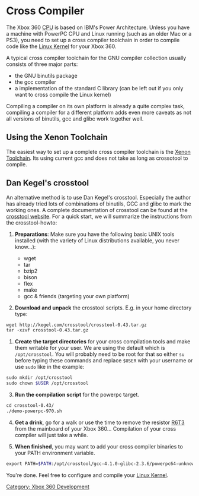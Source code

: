 # Cross Compiler

The Xbox 360 [CPU](../Xenon_(CPU)) is based on IBM's Power
Architecture. Unless you have a machine with PowerPC CPU and Linux
running (such as an older Mac or a PS3), you need to set up a cross
compiler toolchain in order to compile code like the [Linux Kernel](../Linux_Kernel)
for your Xbox 360.

A typical cross compiler toolchain for the GNU compiler collection
usually consists of three major parts:

- the GNU binutils package
- the gcc compiler
- a implementation of the standard C library (can be left out if you
  only want to cross compile the Linux kernel)

Compiling a compiler on its own platform is already a quite complex
task, compiling a compiler for a different platform adds even more
caveats as not all versions of binutils, gcc and glibc work together
well.

## Using the Xenon Toolchain

The easiest way to set up a complete cross compiler toolchain is the [Xenon Toolchain](../Xenon_Toolchain).
Its using current gcc and does not take as long as crossotool to compile.


## Dan Kegel's crosstool

An alternative method is to use Dan Kegel's crosstool. Especially the author
has already tried lots of combinations of binutils, GCC and glibc to mark the working
ones. A complete documentation of crosstool can be found at the
[crosstool website](http://kegel.com/crosstool/). For a quick start, we
will summarize the instructions from the crosstool-howto:

1. **Preparations**: Make sure you have the following basic UNIX tools
   installed (with the variety of Linux distributions available, you never
   know...):
     - wget
     - tar
     - bzip2
     - bison
     - flex
     - make
     - gcc & friends (targeting your own platform)

1. **Download and unpack** the crosstool scripts. E.g. in your home
directory type:

```sh
wget http://kegel.com/crosstool/crosstool-0.43.tar.gz
tar -xzvf crosstool-0.43.tar.gz
```

1. **Create the target directories** for your cross compilation tools
and make them writable for your user. We are using the default which is
`/opt/crosstool`. You will probably need to be root for that so either
`su` before typing these commands and replace `$USER` with your username
or use `sudo` like in the example:

```sh
sudo mkdir /opt/crosstool
sudo chown $USER /opt/crosstool
```

3. **Run the compilation script** for the powerpc target.

```sh
cd crosstool-0.43/
./demo-powerpc-970.sh
```

4. **Get a drink**, go for a walk or use the time to remove the resistor [R6T3](../R6T3)
from the mainboard of your Xbox 360... Compilation of your cross compiler will just take a while.

5. **When finished**, you may want to add your cross compiler binaries to your PATH environment
variable.

```sh
export PATH=$PATH:/opt/crosstool/gcc-4.1.0-glibc-2.3.6/powerpc64-unknown-linux-gnu/bin
```

You're done. Feel free to configure and compile your [Linux Kernel](../Linux_Kernel).

[Category: Xbox 360 Development](../Category_Xbox360_Development)
